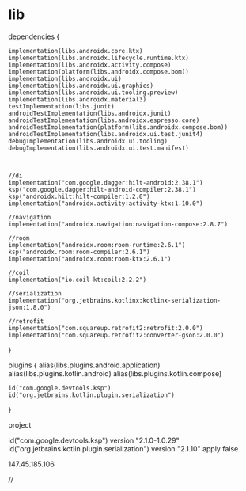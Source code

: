 # lib



dependencies {

    implementation(libs.androidx.core.ktx)
    implementation(libs.androidx.lifecycle.runtime.ktx)
    implementation(libs.androidx.activity.compose)
    implementation(platform(libs.androidx.compose.bom))
    implementation(libs.androidx.ui)
    implementation(libs.androidx.ui.graphics)
    implementation(libs.androidx.ui.tooling.preview)
    implementation(libs.androidx.material3)
    testImplementation(libs.junit)
    androidTestImplementation(libs.androidx.junit)
    androidTestImplementation(libs.androidx.espresso.core)
    androidTestImplementation(platform(libs.androidx.compose.bom))
    androidTestImplementation(libs.androidx.ui.test.junit4)
    debugImplementation(libs.androidx.ui.tooling)
    debugImplementation(libs.androidx.ui.test.manifest)



    //di
    implementation("com.google.dagger:hilt-android:2.38.1")
    ksp("com.google.dagger:hilt-android-compiler:2.38.1")
    ksp("androidx.hilt:hilt-compiler:1.2.0")
    implementation("androidx.activity:activity-ktx:1.10.0")

    //navigation
    implementation("androidx.navigation:navigation-compose:2.8.7")

    //room
    implementation("androidx.room:room-runtime:2.6.1")
    ksp("androidx.room:room-compiler:2.6.1")
    implementation("androidx.room:room-ktx:2.6.1")

    //coil
    implementation("io.coil-kt:coil:2.2.2")

    //serialization
    implementation("org.jetbrains.kotlinx:kotlinx-serialization-json:1.8.0")

    //retrofit
    implementation("com.squareup.retrofit2:retrofit:2.0.0")
    implementation("com.squareup.retrofit2:converter-gson:2.0.0")

}



plugins {
    alias(libs.plugins.android.application)
    alias(libs.plugins.kotlin.android)
    alias(libs.plugins.kotlin.compose)

    id("com.google.devtools.ksp")
    id("org.jetbrains.kotlin.plugin.serialization")
}




project

id("com.google.devtools.ksp") version "2.1.0-1.0.29"
id("org.jetbrains.kotlin.plugin.serialization") version "2.1.10" apply false



147.45.185.106

//
